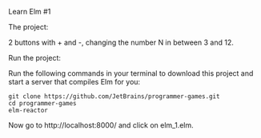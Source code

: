 Learn Elm #1 

The project:

2 buttons with + and -, changing the number N in between 3 and 12.

Run the project:

Run the following commands in your terminal to download this project and start a server that compiles Elm for you:

	git clone https://github.com/JetBrains/programmer-games.git 
	cd programmer-games
	elm-reactor

Now go to http://localhost:8000/ and click on elm_1.elm.
